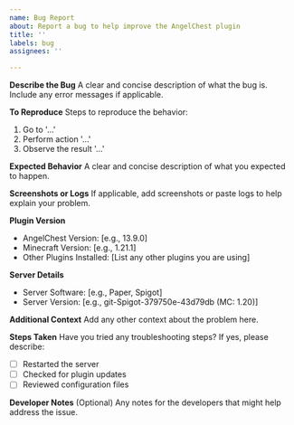 ```yaml
---
name: Bug Report
about: Report a bug to help improve the AngelChest plugin
title: ''
labels: bug
assignees: ''

---
```


**Describe the Bug**
A clear and concise description of what the bug is. Include any error messages if applicable.

**To Reproduce**
Steps to reproduce the behavior:
1. Go to '...'
2. Perform action '...'
3. Observe the result '...'

**Expected Behavior**
A clear and concise description of what you expected to happen.

**Screenshots or Logs**
If applicable, add screenshots or paste logs to help explain your problem.

**Plugin Version**
- AngelChest Version: [e.g., 13.9.0]
- Minecraft Version: [e.g., 1.21.1]
- Other Plugins Installed: [List any other plugins you are using]

**Server Details**
- Server Software: [e.g., Paper, Spigot]
- Server Version: [e.g., git-Spigot-379750e-43d79db (MC: 1.20)]

**Additional Context**
Add any other context about the problem here.

**Steps Taken**
Have you tried any troubleshooting steps? If yes, please describe:
- [ ] Restarted the server
- [ ] Checked for plugin updates
- [ ] Reviewed configuration files

**Developer Notes**
(Optional) Any notes for the developers that might help address the issue.
